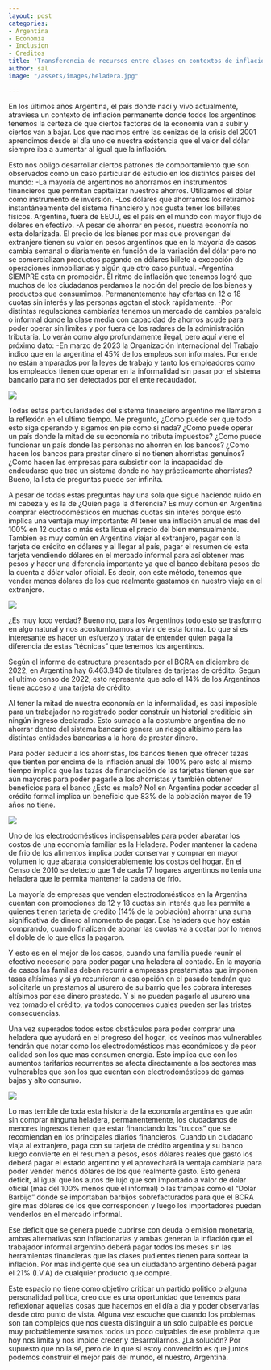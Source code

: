 ```yaml
---
layout: post
categories:
- Argentina
- Economia
- Inclusion
- Creditos
title: 'Transferencia de recursos entre clases en contextos de inflación y crisis'
author: sal
image: "/assets/images/heladera.jpg"

---
```

En los últimos años Argentina, el país donde nací y vivo actualmente, atraviesa un contexto de inflación permanente donde todos los argentinos tenemos la certeza de que ciertos factores de la economía van a subir y ciertos van a bajar. Los que nacimos entre las cenizas de la crisis del 2001 aprendimos desde el día uno de nuestra existencia que el valor del dólar siempre iba a aumentar al igual que la inflación.

Esto nos obligo desarrollar ciertos patrones de comportamiento que son observados como un caso particular de estudio en los distintos países del mundo:
-La mayoría de argentinos no ahorramos en instrumentos financieros que permitan capitalizar nuestros ahorros. Utilizamos el dólar como instrumento de inversión.
-Los dólares que ahorramos los retiramos instantáneamente del sistema financiero y nos gusta tener los billetes físicos. Argentina, fuera de EEUU, es el país en el mundo con mayor flujo de dólares en efectivo.
-A pesar de ahorrar en pesos, nuestra economía no esta dolarizada. El precio de los bienes por mas que provengan del extranjero tienen su valor en pesos argentinos que en la mayoría de casos cambia semanal o diariamente en función de la variación del dólar pero no se comercializan productos pagando en dólares billete a excepción de operaciones inmobiliarias y algún que otro caso puntual. 
-Argentina SIEMPRE esta en promoción. El ritmo de inflación que tenemos logró que muchos de los ciudadanos perdamos la noción del precio de los bienes y productos que consumimos. Permanentemente hay ofertas en 12 o 18 cuotas sin interés y las personas agotan el stock rápidamente. 
-Por distintas regulaciones cambiarías tenemos un mercado de cambios paralelo o informal donde la clase media con capacidad de ahorros acude para poder operar sin limites y por fuera de los radares de la administración tributaria. Lo verán como algo profundamente ilegal, pero aquí viene el próximo dato:
-En marzo de 2023 la Organización Internacional del Trabajo indico que en la argentina el 45% de los empleos son informales. Por ende no están amparados por la leyes de trabajo y tanto los empleadores como los empleados tienen que operar en la informalidad sin pasar por el sistema bancario para no ser detectados por el ente recaudador.

![](/assets/images/dolares.jpg)

Todas estas particularidades del sistema financiero argentino me llamaron a la reflexión en el ultimo tiempo. Me pregunto, ¿Como puede ser que todo esto siga operando y sigamos en pie como si nada? ¿Como puede operar un país donde la mitad de su economía no tributa impuestos? ¿Como puede funcionar un país donde las personas no ahorren en los bancos? ¿Como hacen los bancos para prestar dinero si no tienen ahorristas genuinos? ¿Como hacen las empresas para subsistir con la incapacidad de endeudarse que trae un sistema donde no hay prácticamente ahorristas? Bueno, la lista de preguntas puede ser infinita.

A pesar de todas estas preguntas hay una sola que sigue haciendo ruido en mi cabeza y es la de ¿Quien paga la diferencia? Es muy común en Argentina comprar electrodomésticos en muchas cuotas sin interés porque esto implica una ventaja muy importante: Al tener una inflación anual de mas del 100% en 12 cuotas o más esta  licua el precio del bien mensualmente. Tambien es muy común en Argentina viajar al extranjero, pagar con la tarjeta de crédito en dólares y al llegar al país, pagar el resumen de esta tarjeta vendiendo dólares en el mercado informal para así obtener mas pesos y hacer una diferencia importante ya que el banco debitara pesos de la cuenta a dólar valor oficial. Es decir, con este método, tenemos que vender menos dólares de los que realmente gastamos en nuestro viaje en el extranjero.


![](/assets/images/heladeras-venta.jpg)

¿Es muy loco verdad? Bueno no, para los Argentinos todo esto se trasformo en algo natural y nos acostumbramos a vivir de esta forma. Lo que si es interesante es hacer un esfuerzo y tratar de entender quien paga la diferencia de estas “técnicas” que tenemos los argentinos.

Según el informe de estructura presentado por el BCRA en diciembre de 2022, en Argentina hay 6.463.840 de titulares de tarjetas de crédito. Segun el ultimo censo de 2022, esto representa que solo el 14% de los Argentinos tiene acceso a una tarjeta de crédito.

Al tener la mitad de nuestra economía en la informalidad, es casi imposible para un trabajador no registrado poder construir un historial crediticio sin ningún ingreso declarado. Esto sumado a la costumbre argentina de no ahorrar dentro del sistema bancario genera un riesgo altísimo para las distintas entidades bancarias a la hora de prestar dinero.

Para poder seducir a los ahorristas, los bancos tienen que ofrecer tazas que tienten por encima de la inflación anual del 100% pero esto al mismo tiempo implica que las tazas de financiación de las tarjetas tienen que ser aún mayores para poder pagarle a los ahorristas y también obtener beneficios para el banco ¿Esto es malo? No! en Argentina poder acceder al crédito formal implica un beneficio que 83% de la población mayor de 19 años no tiene.

![](/assets/images/_104131313_microcredito.jpg)

Uno de los electrodomésticos indispensables para poder abaratar los costos de una economía familiar es la Heladera. Poder mantener la cadena de frio de los alimentos implica poder conservar y comprar en mayor volumen lo que abarata considerablemente los costos del hogar. En el Censo de 2010 se detecto que 1 de cada 17 hogares argentinos no tenia una heladera que le permita mantener la cadena de frio.

La mayoría de empresas que venden electrodomésticos en la Argentina cuentan con promociones de 12 y 18 cuotas sin interés que les permite a quienes tienen tarjeta de crédito (14% de la población) ahorrar una suma significativa de dinero al momento de pagar. Esa heladera que hoy están comprando, cuando finalicen de abonar las cuotas va a costar por lo menos el doble de lo que ellos la pagaron. 

Y esto es en el mejor de los casos, cuando una familia puede reunir el efectivo necesario para poder pagar una heladera al contado. En la mayoría de casos las familias deben recurrir a empresas prestamistas que imponen tasas altísimas y si ya recurrieron a esa opción en el pasado tendrán que solicitarle un prestamos al usurero de su barrio que les cobrara intereses altísimos por ese dinero prestado. Y si no pueden pagarle al usurero una vez tomado el crédito, ya todos conocemos cuales pueden ser las tristes consecuencias.

Una vez superados todos estos obstáculos para poder comprar una heladera que ayudará en el progreso del hogar, los vecinos mas vulnerables tendrán que notar como los electrodomésticos mas económicos y de peor calidad son los que mas consumen energía. Esto implica que con los aumentos tarifarios recurrentes se afecta directamente a los sectores mas vulnerables que son los que cuentan con electrodomésticos de gamas bajas y alto consumo. 
 
![](/assets/images/alipay-from-scmp.jpeg)

Lo mas terrible de toda esta historia de la economía argentina es que aún sin comprar ninguna heladera, permanentemente, los ciudadanos de menores ingresos tienen que estar financiando los “trucos” que se recomiendan en los principales diarios financieros. 
Cuando un ciudadano viaja al extranjero, paga con su tarjeta de crédito argentina y su banco luego convierte en el resumen a pesos, esos dólares reales que gasto los deberá pagar el estado argentino y el aprovechará la ventaja cambiaria para poder vender menos dólares de los que realmente gasto. Esto genera deficit, al igual que los autos de lujo que son importado a valor de dólar oficial (mas del 100% menos que el informal) o las trampas como el “Dolar Barbijo” donde se importaban barbijos sobrefacturados para que el BCRA gire mas dólares de los que corresponden y luego los importadores puedan venderlos en el mercado informal. 

Ese deficit que se genera puede cubrirse con deuda o emisión monetaria, ambas alternativas son inflacionarias y ambas generan la inflación que el trabajador informal argentino deberá pagar todos los meses sin las herramientas financieras que las clases pudientes tienen para sortear la inflación. Por mas indigente que sea un ciudadano argentino deberá pagar el 21% (I.V.A) de cualquier producto que compre.

Este espacio no tiene como objetivo criticar un partido politico o alguna personalidad política, creo que es una oportunidad que tenemos para reflexionar aquellas cosas que hacemos en el día a día y poder observarlas desde otro punto de vista. Alguna vez escuche que cuando los problemas son tan complejos que nos cuesta distinguir a un solo culpable es porque muy probablemente seamos todos un poco culpables de ese problema que hoy nos limita y nos impide crecer y desarrollarnos. ¿La solución? Por supuesto que no la sé, pero de lo que si estoy convencido es que juntos podemos construir el mejor país del mundo, el nuestro, Argentina. 
